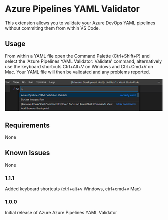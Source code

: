 # Azure Pipelines YAML Validator

This extension allows you to validate your Azure DevOps YAML pipelines without commiting them from within VS Code.

## Usage

From within a YAML file open the Command Palette (Ctrl+Shift+P) and select the 'Azure Pipelines YAML Validator: Validate' command, alternatively use the keyboard shortcuts Ctrl+Alt+V on Windows and Ctrl+Cmd+V on Mac. Your YAML file will then be validated and any problems reported.

![](images/Command.png)

## Requirements

None

## Known Issues

None

### 1.1.1

Added keyboard shortcuts (ctrl+alt+v Windows, ctrl+cmd+v Mac)

### 1.0.0

Initial release of Azure Azure Pipelines YAML Validator
